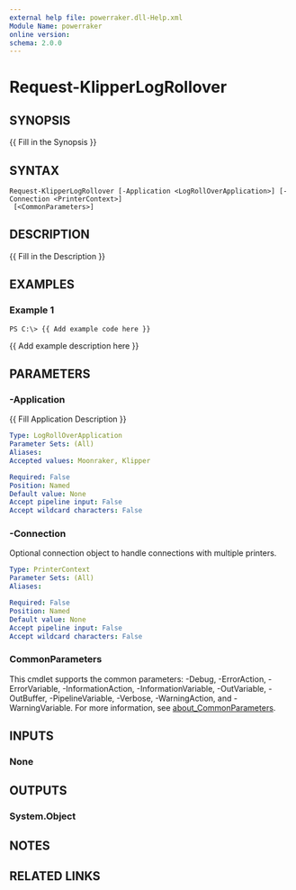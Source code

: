 ```yaml
---
external help file: powerraker.dll-Help.xml
Module Name: powerraker
online version:
schema: 2.0.0
---
```


# Request-KlipperLogRollover

## SYNOPSIS
{{ Fill in the Synopsis }}

## SYNTAX

```
Request-KlipperLogRollover [-Application <LogRollOverApplication>] [-Connection <PrinterContext>]
 [<CommonParameters>]
```

## DESCRIPTION
{{ Fill in the Description }}

## EXAMPLES

### Example 1
```
PS C:\> {{ Add example code here }}
```

{{ Add example description here }}

## PARAMETERS

### -Application
{{ Fill Application Description }}

```yaml
Type: LogRollOverApplication
Parameter Sets: (All)
Aliases:
Accepted values: Moonraker, Klipper

Required: False
Position: Named
Default value: None
Accept pipeline input: False
Accept wildcard characters: False
```

### -Connection
Optional connection object to handle connections with multiple printers.

```yaml
Type: PrinterContext
Parameter Sets: (All)
Aliases:

Required: False
Position: Named
Default value: None
Accept pipeline input: False
Accept wildcard characters: False
```

### CommonParameters
This cmdlet supports the common parameters: -Debug, -ErrorAction, -ErrorVariable, -InformationAction, -InformationVariable, -OutVariable, -OutBuffer, -PipelineVariable, -Verbose, -WarningAction, and -WarningVariable. For more information, see [about_CommonParameters](http://go.microsoft.com/fwlink/?LinkID=113216).

## INPUTS

### None
## OUTPUTS

### System.Object
## NOTES

## RELATED LINKS
